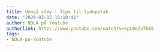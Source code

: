 ```yaml
---
title: Unngå støy - Tips til lydopptak
date: "2024-02-15 15:10:41"
author: NDLA på Youtube
authorlink: https://www.youtube.com/watch?v=kpL0e2uTbE0
tags:
- NDLA-pa-Youtube
---
```

